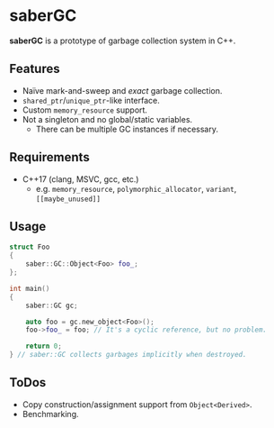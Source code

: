 # saberGC

**saberGC** is a prototype of garbage collection system in C++.

## Features
- Naïve mark-and-sweep and *exact* garbage collection.
- `shared_ptr`/`unique_ptr`-like interface.
- Custom `memory_resource` support.
- Not a singleton and no global/static variables.
	- There can be multiple GC instances if necessary.

## Requirements
- C++17 (clang, MSVC, gcc, etc.)
	- e.g. `memory_resource`, `polymorphic_allocator`, `variant`, `[[maybe_unused]]`

## Usage
```cpp
struct Foo
{
    saber::GC::Object<Foo> foo_;
};

int main()
{
    saber::GC gc;

    auto foo = gc.new_object<Foo>();
    foo->foo_ = foo; // It's a cyclic reference, but no problem.

    return 0;
} // saber::GC collects garbages implicitly when destroyed.
```

## ToDos
- Copy construction/assignment support from `Object<Derived>`.
- Benchmarking.
